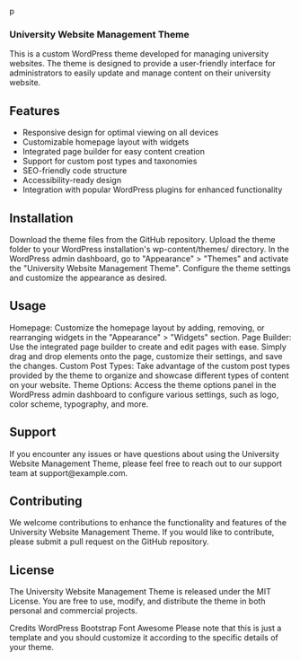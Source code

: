 <!-- @format -->

p<!-- @format -->

<h3>University Website Management Theme
</h1>

<p>This is a custom WordPress theme developed for managing university websites. The theme is designed to provide a user-friendly interface for administrators to easily update and manage content on their university website.
</p>

<h2>Features
</h2>
<ul>
<li>Responsive design for optimal viewing on all devices</li>
<li>Customizable homepage layout with widgets</li>
<li>Integrated page builder for easy content creation</li>
<li>Support for custom post types and taxonomies</li>
<li>SEO-friendly code structure</li>
<li>Accessibility-ready design</li>
<li>Integration with popular WordPress plugins for enhanced functionality</li>

</ul>

<h2>Installation</h2>
<p>
Download the theme files from the GitHub repository.
Upload the theme folder to your WordPress installation's wp-content/themes/ directory.
In the WordPress admin dashboard, go to "Appearance" > "Themes" and activate the "University Website Management Theme".
Configure the theme settings and customize the appearance as desired.
</p>

<h2>Usage</h2>
<p>
Homepage: Customize the homepage layout by adding, removing, or rearranging widgets in the "Appearance" > "Widgets" section.
Page Builder: Use the integrated page builder to create and edit pages with ease. Simply drag and drop elements onto the page, customize their settings, and save the changes.
Custom Post Types: Take advantage of the custom post types provided by the theme to organize and showcase different types of content on your website.
Theme Options: Access the theme options panel in the WordPress admin dashboard to configure various settings, such as logo, color scheme, typography, and more.
</p>

<h2>Support</h2>
<p>
If you encounter any issues or have questions about using the University Website Management Theme, please feel free to reach out to our support team at support@example.com.
</p>

<h2>Contributing</h2>
<p>We welcome contributions to enhance the functionality and features of the University Website Management Theme. If you would like to contribute, please submit a pull request on the GitHub repository.</p>

<h2>License</h2>
<p>
The University Website Management Theme is released under the MIT License. You are free to use, modify, and distribute the theme in both personal and commercial projects.
</p>

Credits
WordPress
Bootstrap
Font Awesome
Please note that this is just a template and you should customize it according to the specific details of your theme.
